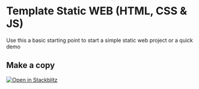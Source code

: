 # Template Static WEB (HTML, CSS & JS)

Use this a basic starting point to start a simple static web project or a quick demo

## Make a copy

[![Open in Stackblitz](https://developer.stackblitz.com/img/open_in_stackblitz.svg)](https://stackblitz.com/fork/github/daguttt/template-static-web)
